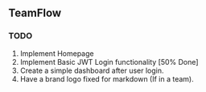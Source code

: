 ## TeamFlow

### TODO
1. Implement Homepage
2. Implement Basic JWT Login functionality [50% Done]
3. Create a simple dashboard after user login.
4. Have a brand logo fixed for markdown (If in a team).